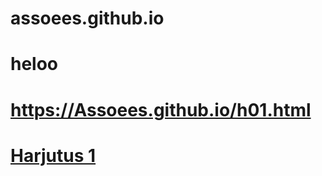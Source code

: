 # assoees.github.io
# heloo
#   <a>https://Assoees.github.io/h01.html<a>
# <a href="h01.html">Harjutus 1</a>